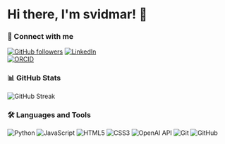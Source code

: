 # Hi there, I'm svidmar! 👋

### 🔗 Connect with me
[![GitHub followers](https://img.shields.io/github/followers/svidmar?label=Follow&style=social)](https://github.com/svidmar)
[![LinkedIn](https://img.shields.io/badge/LinkedIn-Connect-blue?style=social&logo=linkedin)](https://www.linkedin.com/in/søren-vidmar/)  
[![ORCID](https://img.shields.io/badge/ORCID-Connect-green?style=for-the-badge&logo=orcid)](https://orcid.org/0000-0003-3055-6053)

### 📊 GitHub Stats
![GitHub Streak](https://github-readme-streak-stats.herokuapp.com/?user=svidmar&theme=radical)

### 🛠 Languages and Tools
![Python](https://img.shields.io/badge/Python-3776AB?style=for-the-badge&logo=python&logoColor=white)
![JavaScript](https://img.shields.io/badge/JavaScript-F7DF1E?style=for-the-badge&logo=javascript&logoColor=black)
![HTML5](https://img.shields.io/badge/HTML5-E34F26?style=for-the-badge&logo=html5&logoColor=white)
![CSS3](https://img.shields.io/badge/CSS3-1572B6?style=for-the-badge&logo=css3&logoColor=white)
![OpenAI API](https://img.shields.io/badge/OpenAI%20API-Use-brightgreen?style=for-the-badge&logo=openai)
![Git](https://img.shields.io/badge/Git-F05032?style=for-the-badge&logo=git&logoColor=white)
![GitHub](https://img.shields.io/badge/GitHub-181717?style=for-the-badge&logo=github&logoColor=white)
